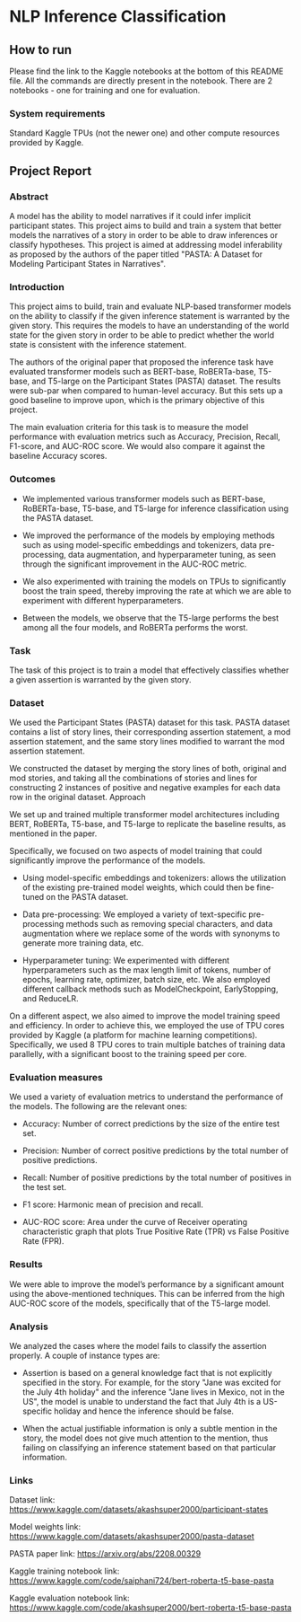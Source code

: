 # NLP Inference Classification

## How to run
Please find the link to the Kaggle notebooks at the bottom of this README file. All the commands are directly present in the notebook. There are 2 notebooks - one for training and one for evaluation.

### System requirements
Standard Kaggle TPUs (not the newer one) and other compute resources provided by Kaggle.

## Project Report

### Abstract
A model has the ability to model narratives if it could infer implicit participant states. This project aims to build and train a system that better models the narratives of a story in order to be able to draw inferences or classify hypotheses. This project is aimed at addressing model inferability as proposed by the authors of the paper titled "PASTA: A Dataset for Modeling Participant States in Narratives".

### Introduction
This project aims to build, train and evaluate NLP-based transformer models on the ability to classify if the given inference statement is warranted by the given story. This requires the models to have an understanding of the world state for the given story in order to be able to predict whether the world state is consistent with the inference statement.

The authors of the original paper that proposed the inference task have evaluated transformer models such as BERT-base, RoBERTa-base, T5-base, and T5-large on the Participant States (PASTA) dataset. The results were sub-par when compared to human-level accuracy. But this sets up a good baseline to improve upon, which is the primary objective of this project.

The main evaluation criteria for this task is to measure the model performance with evaluation metrics such as Accuracy, Precision, Recall, F1-score, and AUC-ROC score. We would also compare it against the baseline Accuracy scores.


### Outcomes
- We implemented various transformer models such as BERT-base, RoBERTa-base, T5-base, and T5-large for inference classification using the PASTA dataset.

- We improved the performance of the models by employing methods such as using model-specific embeddings and tokenizers, data pre-processing, data augmentation, and hyperparameter tuning, as seen through the significant improvement in the AUC-ROC metric.

- We also experimented with training the models on TPUs to significantly boost the train speed, thereby improving the rate at which we are able to experiment with different hyperparameters.

- Between the models, we observe that the T5-large performs the best among all the four models, and RoBERTa performs the worst.


### Task
The task of this project is to train a model that effectively classifies whether a given assertion is warranted by the given story. 


### Dataset
We used the Participant States (PASTA) dataset for this task. PASTA dataset contains a list of story lines, their corresponding assertion statement, a mod assertion statement, and the same story lines modified to warrant the mod assertion statement.

We constructed the dataset by merging the story lines of both, original and mod stories, and taking all the combinations of stories and lines for constructing 2 instances of positive and negative examples for each data row in the original dataset.
Approach

We set up and trained multiple transformer model architectures including BERT, RoBERTa, T5-base, and T5-large to replicate the baseline results, as mentioned in the paper.

Specifically, we focused on two aspects of model training that could significantly improve the performance of the models.

- Using model-specific embeddings and tokenizers: allows the utilization of the existing pre-trained model weights, which could then be fine-tuned on the PASTA dataset.

- Data pre-processing: We employed a variety of text-specific pre-processing methods such as removing special characters, and data augmentation where we replace some of the words with synonyms to generate more training data, etc.

- Hyperparameter tuning: We experimented with different hyperparameters such as the max length limit of tokens, number of epochs, learning rate, optimizer, batch size, etc. We also employed different callback methods such as ModelCheckpoint, EarlyStopping, and ReduceLR.

On a different aspect, we also aimed to improve the model training speed and efficiency. In order to achieve this, we employed the use of TPU cores provided by Kaggle (a platform for machine learning competitions). Specifically, we used 8 TPU cores to train multiple batches of training data parallelly, with a significant boost to the training speed per core.


### Evaluation measures

We used a variety of evaluation metrics to understand the performance of the models. The following are the relevant ones:

- Accuracy: Number of correct predictions by the size of the entire test set.

- Precision: Number of correct positive predictions by the total number of positive predictions.

- Recall: Number of positive predictions by the total number of positives in the test set.

- F1 score: Harmonic mean of precision and recall.

- AUC-ROC score: Area under the curve of Receiver operating characteristic graph that plots True Positive Rate (TPR) vs False Positive Rate (FPR).


### Results

We were able to improve the model’s performance by a significant amount using the above-mentioned techniques. This can be inferred from the high AUC-ROC score of the models, specifically that of the T5-large model.


### Analysis
We analyzed the cases where the model fails to classify the assertion properly. A couple of instance types are:

- Assertion is based on a general knowledge fact that is not explicitly specified in the story. For example, for the story "Jane was excited for the July 4th holiday" and the inference "Jane lives in Mexico, not in the US", the model is unable to understand the fact that July 4th is a US-specific holiday and hence the inference should be false.

- When the actual justifiable information is only a subtle mention in the story, the model does not give much attention to the mention, thus failing on classifying an inference statement based on that particular information.


### Links

Dataset link: https://www.kaggle.com/datasets/akashsuper2000/participant-states

Model weights link: https://www.kaggle.com/datasets/akashsuper2000/pasta-dataset

PASTA paper link: https://arxiv.org/abs/2208.00329

Kaggle training notebook link: https://www.kaggle.com/code/saiphani724/bert-roberta-t5-base-pasta

Kaggle evaluation notebook link: https://www.kaggle.com/code/akashsuper2000/bert-roberta-t5-base-pasta
